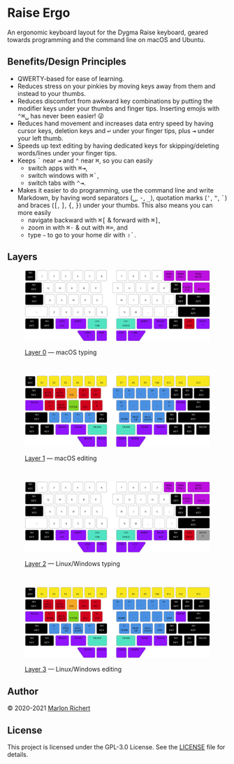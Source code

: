 # Raise Ergo
An ergonomic keyboard layout for the Dygma Raise keyboard, geared towards programming and the
command line on macOS and Ubuntu.


## Benefits/Design Principles
* QWERTY-based for ease of learning.
* Reduces stress on your pinkies by moving keys away from them and instead to your thumbs.
* Reduces discomfort from awkward key combinations by putting the modifier keys under your thumbs
  and finger tips. Inserting emojis with <kbd>⌃</kbd><kbd>⌘</kbd><kbd>␣</kbd> has never been
  easier! 😜
* Reduces hand movement and increases data entry speed by having cursor keys, deletion keys and
  <kbd>↩︎</kbd> under your finger tips, plus <kbd>⇥</kbd> under your left thumb.
* Speeds up text editing by having dedicated keys for skipping/deleting words/lines under your
  finger tips.
* Keeps <kbd>`</kbd> near <kbd>⇥</kbd> and <kbd>⌃</kbd> near <kbd>⌘</kbd>, so you can easily
  * switch apps with <kbd>⌘</kbd><kbd>⇥</kbd>,
  * switch windows with <kbd>⌘</kbd><kbd>`</kbd>,
  * switch tabs with <kbd>⌃</kbd><kbd>⇥</kbd>.
* Makes it easier to do programming, use the command line and write Markdown, by having word
  separators (<kbd>␣</kbd>, <kbd>-</kbd>, <kbd>\_</kbd>), quotation marks (<kbd>'</kbd>,
  <kbd>"</kbd>, <kbd>`</kbd>) and braces (<kbd>[</kbd>, <kbd>]</kbd>, <kbd>{</kbd>, <kbd>}</kbd>)
  under your thumbs. This also means you can more easily
  * navigate backward with <kbd>⌘</kbd><kbd>[</kbd> & forward with <kbd>⌘</kbd><kbd>]</kbd>,
  * zoom in with <kbd>⌘</kbd><kbd>-</kbd> & out with <kbd>⌘</kbd><kbd>=</kbd>, and
  * type `~` to go to your home dir with <kbd>⇧</kbd><kbd>`</kbd>.


## Layers
<figure>

![layer 0](img/layer0.svg)
<figcaption>

[Layer 0](Layer0.json) — macOS typing</figcaption>
</figure>
<br/>
<figure>

![layer 1](img/layer1.svg)
<figcaption>

[Layer 1](Layer1.json) — macOS editing</figcaption>
</figure>
<br/>
<figure>

![layer 2](img/layer2.svg)
<figcaption>

[Layer 2](Layer2.json) — Linux/Windows typing</figcaption>
</figure>
<br/>
<figure>

![layer 3](img/layer3.svg)
<figcaption>

[Layer 3](Layer3.json) — Linux/Windows editing</figcaption>
</figure>


## Author
© 2020-2021 [Marlon Richert](https://github.com/marlonrichert)


## License
This project is licensed under the GPL-3.0 License. See the [LICENSE](LICENSE) file for details.
